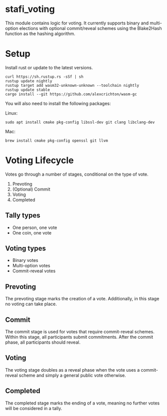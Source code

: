 # stafi_voting
This module contains logic for voting. It currently supports binary and multi-option elections with optional commit/reveal schemes using the Blake2Hash function as the hashing algorithm.

# Setup
Install rust or update to the latest versions.
```
curl https://sh.rustup.rs -sSf | sh
rustup update nightly
rustup target add wasm32-unknown-unknown --toolchain nightly
rustup update stable
cargo install --git https://github.com/alexcrichton/wasm-gc
```

You will also need to install the following packages:

Linux:
```
sudo apt install cmake pkg-config libssl-dev git clang libclang-dev
```

Mac:
```
brew install cmake pkg-config openssl git llvm
```

# Voting Lifecycle
Votes go through a number of stages, conditional on the type of vote.
1. Prevoting
2. (Optional) Commit
3. Voting
4. Completed

## Tally types
- One person, one vote
- One coin, one vote

## Voting types
- Binary votes
- Multi-option votes
- Commit-reveal votes

## Prevoting
The prevoting stage marks the creation of a vote. Additionally, in this stage no voting can take place.

## Commit
The commit stage is used for votes that require commit-reveal schemes. Within this stage, all participants submit commitments. After the commit phase, all participants should reveal.

## Voting
The voting stage doubles as a reveal phase when the vote uses a commit-reveal scheme and simply a general public vote otherwise.

## Completed
The completed stage marks the ending of a vote, meaning no further votes will be considered in a tally.
